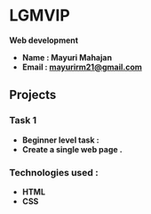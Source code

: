 # LGMVIP

<b> Web development</b>
* <b>Name : Mayuri Mahajan
* <b>Email : mayurirm21@gmail.com

## Projects
### <b>Task 1</b> 
* Beginner level task :
* Create a single web page .

### Technologies used :
* HTML
* CSS
